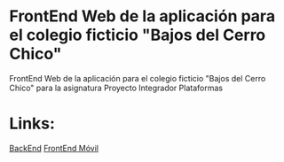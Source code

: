 # FrontEnd Web de la aplicación para el colegio ficticio "Bajos del Cerro Chico"
FrontEnd Web de la aplicación para el colegio ficticio "Bajos del Cerro Chico" para la asignatura Proyecto Integrador Plataformas

# Links:
[BackEnd](https://github.com/IntiCerda/backend-integrador)
[FrontEnd Móvil](https://github.com/Vicente00001/escuelApp_v2)
